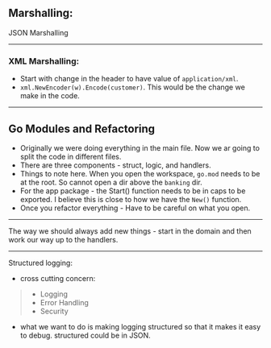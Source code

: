 
## Marshalling: 
JSON Marshalling



---
### XML Marshalling: 
* Start with change in the header to have value of `application/xml`. 
* `xml.NewEncoder(w).Encode(customer)`. This would be the change we make in the code. 


---

## Go Modules and Refactoring
* Originally we were doing everything in the main file. Now we ar going to split the code in different files. 
* There are three components - struct, logic, and handlers. 
* Things to note here. When you open the workspace, `go.mod` needs to be at the root. So cannot open a dir above the `banking` dir. 
* For the app package - the Start() function needs to be in caps to be exported. I believe this is close to how we have the `New()` function. 
* Once you refactor everything - Have to be careful on what you open. 


---
The way we should always add new things - start in the domain and then work our way up to the handlers. 


---
Structured logging:
- cross cutting concern: 
> - Logging
> - Error Handling
> - Security
- what we want to do is making logging structured so that it makes it easy to debug. structured could be in JSON.  
